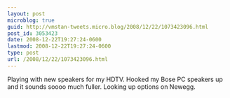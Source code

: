 ```yaml
---
layout: post
microblog: true
guid: http://vmstan-tweets.micro.blog/2008/12/22/1073423096.html
post_id: 3053423
date: 2008-12-22T19:27:24-0600
lastmod: 2008-12-22T19:27:24-0600
type: post
url: /2008/12/22/1073423096.html
---
```

Playing with new speakers for my HDTV. Hooked my Bose PC speakers up and it sounds soooo much fuller. Looking up options on Newegg.
